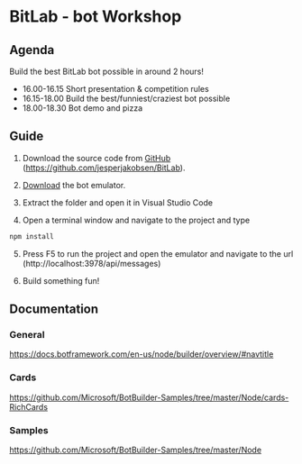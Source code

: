 # BitLab - bot Workshop
## Agenda
Build the best BitLab bot possible in around 2 hours!

* 16.00-16.15 Short presentation & competition rules
* 16.15-18.00 Build the best/funniest/craziest bot possible
* 18.00-18.30 Bot demo and pizza

## Guide

1. Download the source code from [GitHub](https://github.com/jesperjakobsen/BitLab) (https://github.com/jesperjakobsen/BitLab).

2. [Download](https://emulator.botframework.com/) the bot emulator.

3. Extract the folder and open it in Visual Studio Code

4. Open a terminal window and navigate to the project and type

~~~js 
npm install
~~~

5. Press F5 to run the project and open the emulator and navigate to the url (http://localhost:3978/api/messages)

6. Build something fun!

## Documentation

### General
https://docs.botframework.com/en-us/node/builder/overview/#navtitle

### Cards
https://github.com/Microsoft/BotBuilder-Samples/tree/master/Node/cards-RichCards

### Samples
https://github.com/Microsoft/BotBuilder-Samples/tree/master/Node
